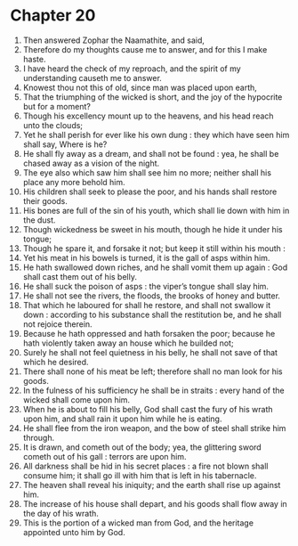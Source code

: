 # Chapter 20

1. Then answered Zophar the Naamathite, and said,
2. Therefore do my thoughts cause me to answer, and for this I make haste.
3. I have heard the check of my reproach, and the spirit of my understanding causeth me to answer.
4. Knowest thou not this of old, since man was placed upon earth,
5. That the triumphing of the wicked is short, and the joy of the hypocrite but for a moment?
6. Though his excellency mount up to the heavens, and his head reach unto the clouds;
7. Yet he shall perish for ever like his own dung : they which have seen him shall say, Where is he?
8. He shall fly away as a dream, and shall not be found : yea, he shall be chased away as a vision of the night.
9. The eye also which saw him shall see him no more; neither shall his place any more behold him.
10. His children shall seek to please the poor, and his hands shall restore their goods.
11. His bones are full of the sin of his youth, which shall lie down with him in the dust.
12. Though wickedness be sweet in his mouth, though he hide it under his tongue;
13. Though he spare it, and forsake it not; but keep it still within his mouth :
14. Yet his meat in his bowels is turned, it is the gall of asps within him.
15. He hath swallowed down riches, and he shall vomit them up again : God shall cast them out of his belly.
16. He shall suck the poison of asps : the viper’s tongue shall slay him.
17. He shall not see the rivers, the floods, the brooks of honey and butter.
18. That which he laboured for shall he restore, and shall not swallow it down : according to his substance shall the restitution be, and he shall not rejoice therein.
19. Because he hath oppressed and hath forsaken the poor; because he hath violently taken away an house which he builded not;
20. Surely he shall not feel quietness in his belly, he shall not save of that which he desired.
21. There shall none of his meat be left; therefore shall no man look for his goods.
22. In the fulness of his sufficiency he shall be in straits : every hand of the wicked shall come upon him.
23. When he is about to fill his belly, God shall cast the fury of his wrath upon him, and shall rain it upon him while he is eating.
24. He shall flee from the iron weapon, and the bow of steel shall strike him through.
25. It is drawn, and cometh out of the body; yea, the glittering sword cometh out of his gall : terrors are upon him.
26. All darkness shall be hid in his secret places : a fire not blown shall consume him; it shall go ill with him that is left in his tabernacle.
27. The heaven shall reveal his iniquity; and the earth shall rise up against him.
28. The increase of his house shall depart, and his goods shall flow away in the day of his wrath.
29. This is the portion of a wicked man from God, and the heritage appointed unto him by God.

